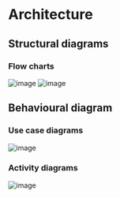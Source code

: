 # Architecture
## Structural diagrams
### Flow charts
![image](https://user-images.githubusercontent.com/98843684/156121747-32909617-eb8e-45fc-9a48-b50b23249eba.png)
![image](https://user-images.githubusercontent.com/98843684/156121801-df10d719-fa7b-44e7-ba21-87bf6a48c020.png)

## Behavioural diagram
### Use case diagrams
![image](https://user-images.githubusercontent.com/98843684/156121528-de4fdf5f-4920-4565-a2f4-56f16776aa5f.png)

### Activity diagrams
![image](https://user-images.githubusercontent.com/98843684/156121632-30d31cbc-a4b3-4783-bbab-ed6263aecd5a.png)

